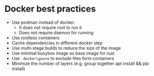 # Docker best practices

- Use podman instead of docker:
  - It does not require root to run it
  - Does not require daemon for running
- Use rootless containers
- Cache dependencies in different docker step
- Use multi-stage builds to reduce the size of the image
- Use minimal busybox image as base image for rust
- Use `.dockerignore` to exclude files form containers
- Minimize the number of layers (e.g. group together apt install && pip install)
